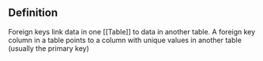 ## Definition
Foreign keys link data in one [[Table]] to data in another table. A foreign key column in a table points to a column with unique values in another table (usually the primary key)